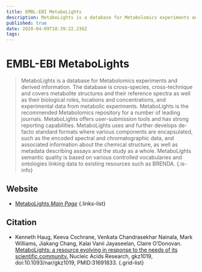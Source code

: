 ```yaml
---
title: EMBL-EBI MetaboLights
description: MetaboLights is a database for Metabolomics experiments and derived information.
published: true
date: 2020-04-09T18:39:22.236Z
tags: 
---
```


# EMBL-EBI MetaboLights

> MetaboLights is a database for Metabolomics experiments and derived information. The database is cross-species, cross-technique and covers metabolite structures and their reference spectra as well as their biological roles, locations and concentrations, and experimental data from metabolic experiments. MetaboLights is the recommended Metabolomics repository for a number of leading journals.
&NewLine;
MetaboLights offers user-submission tools and has strong reporting capabilities. MetaboLights uses and further develops de-facto standard formats where various components are encapsulated, such as the encoded spectral and chromatographic data, and associated information about the chemical structure, as well as metadata describing assays and the study as a whole.
&NewLine;
MetaboLights semantic quality is based on various controlled vocabularies and ontologies linking data to existing resources such as BRENDA.
{.is-info}

## Website

- [MetaboLights *Main Page*](https://www.ebi.ac.uk/metabolights/)
{.links-list}

## Citation

- Kenneth Haug, Keeva Cochrane, Venkata Chandrasekhar Nainala, Mark Williams, Jiakang Chang, Kalai Vanii Jayaseelan, Claire O’Donovan. [MetaboLights: a resource evolving in response to the needs of its scientific community.](https://academic.oup.com/nar/article/48/D1/D440/5613675) Nucleic Acids Research, gkz1019, doi:10.1093/nar/gkz1019, PMID:31691833.
{.grid-list}
